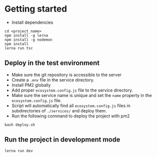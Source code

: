 # Getting started

- Install dependencies

```shell
cd <project_name>
npm install -g lerna
npm install -g nodemon
npm install
lerna run tsc
```

## Deploy in the test environment

- Make sure the git repository is accessible to the server
- Create a `.env` file in the service directory.
- Install PM2 globally
- Add proper `ecosystem.config.js` file to the service directory.
- Make sure the service name is unique and set the `name` property in the `ecosystem.config.js` file.
- Script will automatically find all `ecosystem.config.js` files in subdirectories of `./services/` and deploy them.
- Run the following command to deploy the project with pm2

```shell
bash deploy.sh
```

## Run the project in development mode

```shell
lerna run dev
```
